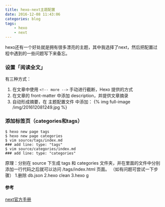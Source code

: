 ```yaml
---
title: hexo-next主题配置
date: 2016-12-08 11:43:06
categories: blog
tags:
    - hexo
    - next
---
```

hexo还有一个好处就是拥有很多漂亮的主题，其中我选择了next，然后把配置过程中遇到的一些问题写下来备忘。
### 设置「阅读全文」
有三种方式：
 1. 在文章中使用 `<!-- more -->` 手动进行截断，Hexo 提供的方式
 2. 在文章的 front-matter 中添加 description，并提供文章摘录
 3. 自动形成摘要，在 主题配置文件 中添加：
{% img full-image /img/201612081249.jpg %}

### 添加标签页（categories和tags）
```
$ hexo new page tags
$ hexo new page categories
$ vim source/tags/index.md 
### add line: type: "tags"
$ vim source/categories/index.md
### add line: type: "categories"
```
<!-- more -->
原理：分别在 source 下生成 tags 和 categories 文件夹，并在里面的文件中分别添加一行代码之后就可以访问 /tags/index.html 页面。
（如有问题可尝试一下步骤）
1.删除 db.json
2.hexo clean
3.hexo g
#### 参考
[next官方手册](http://theme-next.iissnan.com/getting-started.html)